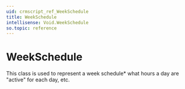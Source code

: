 ```yaml
---
uid: crmscript_ref_WeekSchedule
title: WeekSchedule
intellisense: Void.WeekSchedule
so.topic: reference
---
```


# WeekSchedule

This class is used to represent a week schedule* what hours a day are "active" for each day, etc.
